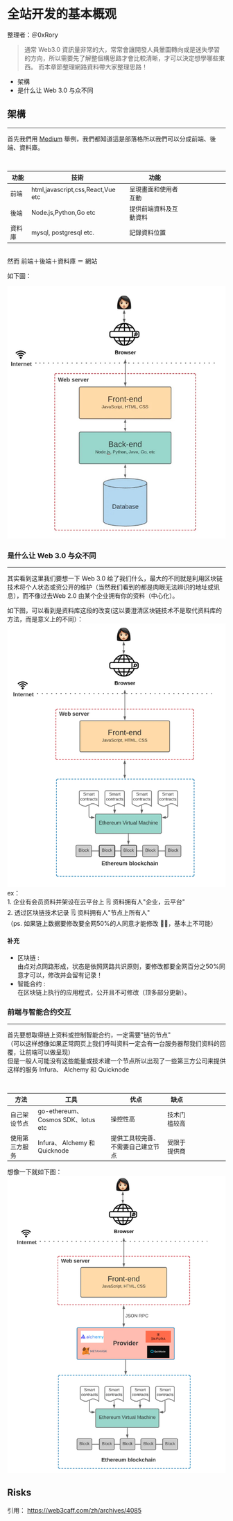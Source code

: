 # 全站开发的基本概观

整理者：＠0xRory

> 通常 Web3.0 資訊量非常的大，常常會讓開發人員暈圖轉向或是迷失學習的方向，所以需要先了解整個構思路才會比較清晰，才可以決定想學哪些東西。
而本章節整理網路資料帶大家整理思路！

- 架構
- 是什么让 Web 3.0 与众不同



## 架構
***
首先我們用 [Medium](https://medium.com/) 舉例，我們都知道這是部落格所以我們可以分成前端、後端、資料庫。


<br />

| 功能  | 技術                                | 功能          |   |   |   |   |   |   |   |
|-----|-----------------------------------|-------------|---|---|---|---|---|---|---|
| 前端  | html,javascript,css,React,Vue etc | 呈現畫面和使用者互動  |   |   |   |   |   |   |   |
| 後端  | Node.js,Python,Go etc             | 提供前端資料及互動資料 |   |   |   |   |   |   |   |
| 資料庫 | mysql, postgresql etc.            | 記錄資料位置      |   |   |   |   |   |   |   |

<br />
然而 前端＋後端＋資料庫 ＝ 網站
<br />

如下圖：

![Getting Started](./images/web2.jpeg)

### 是什么让 Web 3.0 与众不同
***

其实看到这里我们要想一下 Web 3.0 给了我们什么，最大的不同就是利用区块链技术将个人状态或资公开的维护（当然我们看到的都是肉眼无法辨识的地址或讯息），而不像过去Web 2.0 由某个企业拥有你的资料（中心化）。

如下图，可以看到是资料库这段的改变(这以要澄清区块链技术不是取代资料库的方法，而是意义上的不同）：
![Getting Started](./images/web3-1.webp)
ex：<br/>
    1. 企业有会员资料并架设在云平台上 🗒 资料拥有人"企业，云平台"<br/>
    2. 透过区块链技术记录 🗒 资料拥有人"节点上所有人"<br/>
    （ps. 如果链上数据要修改要全网50%的人同意才能修改 🧑‍🔧，基本上不可能）

#### 补充
- 区块链 : <br>
    由点对点网路形成，状态是依照网路共识原则，要修改都要全网百分之50%同意才可以，修改并会留有记录！
- 智能合约 : <br>
    在区块链上执行的应用程式，公开且不可修改（顶多部分更新）。

### 前端与智能合约交互
***

首先要想取得链上资料或控制智能合约，一定需要"链的节点" <br>
（可以这样想像如果正常网页上我们呼叫资料一定会有一台服务器帮我们资料的回覆，让前端可以做呈现）<br>
但是一般人可能没有这些能量或技术建一个节点所以出现了一些第三方公司来提供这样的服务 Infura、 Alchemy 和 Quicknode

<br>

| 方法  |  工具                               | 优点          | 缺点  |   |   |   |   |   |   |
|-----|-----------------------------------|-------------|---|---|---|---|---|---|---|
| 自己架设节点  |go-ethereum、Cosmos SDK、lotus etc | 操控性高  | 技术门槛较高  |   |   |   |   |   |   |
| 使用第三方服务  | Infura、 Alchemy 和 Quicknode            | 提供工具较完善、不需要自己建立节点  | 受限于提供商  |   |   |   |   |   |   |

想像一下就如下图：
![Getting Started](./images/web3-2.webp)


## Risks




引用：
https://web3caff.com/zh/archives/4085